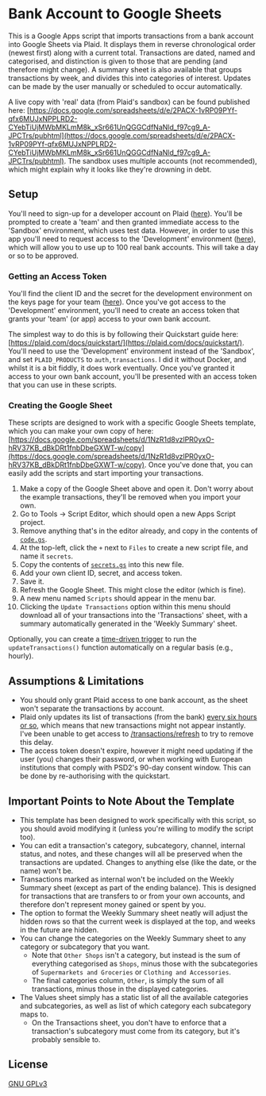 # Bank Account to Google Sheets
This is a Google Apps script that imports transactions from a bank account into Google Sheets via Plaid. It displays them in reverse chronological order (newest first) along with a current total. Transactions are dated, named and categorised, and distinction is given to those that are pending (and therefore might change). A summary sheet is also available that groups transactions by week, and divides this into categories of interest. Updates can be made by the user manually or scheduled to occur automatically.

A live copy with 'real' data (from Plaid's sandbox) can be found published here: [https://docs.google.com/spreadsheets/d/e/2PACX-1vRP09PYf-qfx6MUJxNPPLRD2-CYebTiUjMWbMKLmM8k_xSr661UnQGGCdfNaNld_f97cg9_A-JPCTrs/pubhtml](https://docs.google.com/spreadsheets/d/e/2PACX-1vRP09PYf-qfx6MUJxNPPLRD2-CYebTiUjMWbMKLmM8k_xSr661UnQGGCdfNaNld_f97cg9_A-JPCTrs/pubhtml). The sandbox uses multiple accounts (not recommended), which might explain why it looks like they're drowning in debt.


## Setup
You'll need to sign-up for a developer account on Plaid ([here](https://dashboard.plaid.com/signup)). You'll  be prompted to create a 'team' and then granted immediate access to the 'Sandbox' environment, which uses test data. However, in order to use this app you'll need to request access to the 'Development' environment ([here](https://dashboard.plaid.com/overview/development)), which will allow you to use up to 100 real bank accounts. This will take a day or so to be approved.


### Getting an Access Token
You'll find the client ID and the secret for the development environment on the keys page for your team ([here](https://dashboard.plaid.com/team/keys)). Once you've got access to the 'Development' environment, you'll need to create an access token that grants your 'team' (or app) access to your own bank account. 

The simplest way to do this is by following their Quickstart guide here: [https://plaid.com/docs/quickstart/](https://plaid.com/docs/quickstart/). You'll need to use the 'Development' environment instead of the 'Sandbox', and set `PLAID_PRODUCTS` to `auth,transactions`. I did it without Docker, and whilst it is a bit fiddly, it does work eventually. Once you've granted it access to your own bank account, you'll be presented with an access token that you can use in these scripts.  


### Creating the Google Sheet
These scripts are designed to work with a specific Google Sheets template, which you can make your own copy of here: [https://docs.google.com/spreadsheets/d/1NzR1d8vzlPR0yxO-hRV37KB_dBkDRt1fnbDbeGXWT-w/copy](https://docs.google.com/spreadsheets/d/1NzR1d8vzlPR0yxO-hRV37KB_dBkDRt1fnbDbeGXWT-w/copy). Once you've done that, you can easily add the scripts and start importing your transactions.

1. Make a copy of the Google Sheet above and open it. Don't worry about the example transactions, they'll be removed when you import your own.
2. Go to Tools -> Script Editor, which should open a new Apps Script project.
3. Remove anything that's in the editor already, and copy in the contents of [`code.gs`](/code.gs).
4. At the top-left, click the `+` next to `Files` to create a new script file, and name it `secrets`.
5. Copy the contents of [`secrets.gs`](/secrets.gs) into this new file.
6. Add your own client ID, secret, and access token.
7. Save it.
8. Refresh the Google Sheet. This might close the editor (which is fine).
9. A new menu named `Scripts` should appear in the menu bar. 
10. Clicking the `Update Transactions` option within this menu should download all of your transactions into the 'Transactions' sheet, with a summary automatically generated in the 'Weekly Summary' sheet.

Optionally, you can create a [time-driven trigger](https://developers.google.com/apps-script/guides/triggers/installable#time-driven_triggers) to run the `updateTransactions()` function automatically on a regular basis (e.g., hourly).


## Assumptions & Limitations
- You should only grant Plaid access to one bank account, as the sheet won't separate the transactions by account.
- Plaid only updates its list of transactions (from the bank) [every six hours or so](https://plaid.com/docs/transactions/webhooks/#:~:text=typically%2C%20plaid%20will%20check%20for%20transactions%20once%20every%206%20hours%2C%20but%20may%20check%20less%20frequently%20(such%20as%20once%20every%2024%20hours)%20depending%20on%20factors%20such%20as%20the%20institution%20and%20account%20type.), which means that new transactions might not appear instantly. I've been unable to get access to [/transactions/refresh](https://plaid.com/docs/api/products/#transactionsrefresh) to try to remove this delay.
- The access token doesn't expire, however it might need updating if the user (you) changes their password, or when working with European institutions that comply with PSD2's 90-day consent window. This can be done by re-authorising with the quickstart.


## Important Points to Note About the Template
- This template has been designed to work specifically with this script, so you should avoid modifying it (unless you're willing to modify the script too).
- You can edit a transaction's category, subcategory, channel, internal status, and notes, and these changes will all be preserved when the transactions are updated. Changes to anything else (like the date, or the name) won't be.
- Transactions marked as internal won't be included on the Weekly Summary sheet (except as part of the ending balance). This is designed for transactions that are transfers to or from your own accounts, and therefore don't represent money gained or spent by you.  
- The option to format the Weekly Summary sheet neatly will adjust the hidden rows so that the current week is displayed at the top, and weeks in the future are hidden. 
- You can change the categories on the Weekly Summary sheet to any category or subcategory that you want.
  - Note that `Other Shops` isn't a category, but instead is the sum of everything categorised as `Shops`, minus those with the subcategories of `Supermarkets and Groceries` or `Clothing and Accessories`.
  - The final categories column, `Other`, is simply the sum of all transactions, minus those in the displayed categories.
- The Values sheet simply has a static list of all the available categories and subcategories, as well as list of which category each subcategory maps to.
  - On the Transactions sheet, you don't have to enforce that a transaction's subcategory must come from its category, but it's probably sensible to.


## License
[GNU GPLv3](https://choosealicense.com/licenses/gpl-3.0/)
